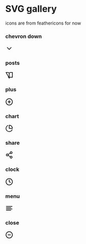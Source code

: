 # SVG gallery

icons are from feathericons for now

### chevron down

<svg xmlns="http://www.w3.org/2000/svg" width="24" height="24" viewbox="0 0 24 24" fill="none" stroke="currentcolor" stroke-width="2" stroke-linecap="round" stroke-linejoin="round" class="h-6 w-6">
  <polyline points="6 9 12 15 18 9"></polyline>
</svg>

### posts

<svg xmlns="http://www.w3.org/2000/svg" width="24" height="24" viewbox="0 0 24 24" fill="none" stroke="currentcolor" stroke-width="2" stroke-linecap="round" stroke-linejoin="round" class="w-6 h-6">
  <path d="m2 3h6a4 4 0 0 1 4 4v14a3 3 0 0 0-3-3h2z"></path>
  <path d="m22 3h-6a4 4 0 0 0-4 4v14a3 3 0 0 1 3-3h7z"></path>
</svg>

### plus
<svg xmlns="http://www.w3.org/2000/svg" width="24" height="24" viewBox="0 0 24 24" fill="none" stroke="currentColor" stroke-width="2" stroke-linecap="round" stroke-linejoin="round" class="w-6 h-6">
  <circle cx="12" cy="12" r="10"></circle>
  <line x1="12" y1="8" x2="12" y2="16"></line>
  <line x1="8" y1="12" x2="16" y2="12"></line>
</svg>

### chart
<svg xmlns="http://www.w3.org/2000/svg" width="24" height="24" viewBox="0 0 24 24" fill="none" stroke="currentColor" stroke-width="2" stroke-linecap="round" stroke-linejoin="round" class="w-6 h-6">
  <path d="M21.21 15.89A10 10 0 1 1 8 2.83"></path>
  <path d="M22 12A10 10 0 0 0 12 2v10z"></path>
</svg>

### share
<svg xmlns="http://www.w3.org/2000/svg" width="24" height="24" viewBox="0 0 24 24" fill="none" stroke="currentColor" stroke-width="2" stroke-linecap="round" stroke-linejoin="round" class="w-6 h-6">
  <circle cx="18" cy="5" r="3"></circle>
  <circle cx="6" cy="12" r="3"></circle>
  <circle cx="18" cy="19" r="3"></circle>
  <line x1="8.59" y1="13.51" x2="15.42" y2="17.49"></line>
  <line x1="15.41" y1="6.51" x2="8.59" y2="10.49"></line>
</svg>

### clock

<svg xmlns="http://www.w3.org/2000/svg" width="24" height="24" viewBox="0 0 24 24" fill="none" stroke="currentColor" stroke-width="2" stroke-linecap="round" stroke-linejoin="round" class="w-6 h-6">
  <circle cx="12" cy="12" r="10"></circle>
  <polyline points="12 6 12 12 16 14"></polyline>
</svg>

### menu

<svg xmlns="http://www.w3.org/2000/svg" width="24" height="24" viewBox="0 0 24 24" fill="none" stroke="currentColor" stroke-width="2" stroke-linecap="round" stroke-linejoin="round" class="w-6 h-6">
  <line x1="17" y1="10" x2="3" y2="10"></line>
  <line x1="21" y1="6" x2="3" y2="6"></line>
  <line x1="21" y1="14" x2="3" y2="14"></line>
  <line x1="17" y1="18" x2="3" y2="18"></line>
</svg>


### close

<svg xmlns="http://www.w3.org/2000/svg" width="24" height="24" viewBox="0 0 24 24" fill="none" stroke="currentColor" stroke-width="2" stroke-linecap="round" stroke-linejoin="round" class="w-6 h-6">
  <circle cx="12" cy="12" r="10"></circle>
  <line x1="8" y1="12" x2="16" y2="12"></line>
</svg>
